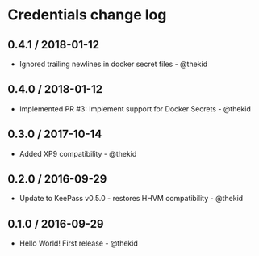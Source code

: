 Credentials change log
======================

## 0.4.1 / 2018-01-12

* Ignored trailing newlines in docker secret files - @thekid

## 0.4.0 / 2018-01-12

* Implemented PR #3: Implement support for Docker Secrets - @thekid

## 0.3.0 / 2017-10-14

* Added XP9 compatibility - @thekid

## 0.2.0 / 2016-09-29

* Update to KeePass v0.5.0 - restores HHVM compatibility - @thekid

## 0.1.0 / 2016-09-29

* Hello World! First release - @thekid